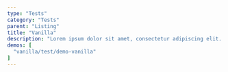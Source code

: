 ```yaml
---
type: "Tests"
category: "Tests"
parent: "Listing"
title: "Vanilla"
description: "Lorem ipsum dolor sit amet, consectetur adipiscing elit. Nunc tempus laoreet leo sit amet iaculis."
demos: [
  "vanilla/test/demo-vanilla"
]
---
```


